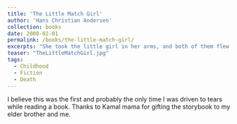 ```yaml
---
title: 'The Little Match Girl'
author: 'Hans Christian Andersen'
collection: books
date: 2008-02-01
permalink: /books/the-little-match-girl/
excerpts: "She took the little girl in her arms, and both of them flew in brightness and joy above the earth, very, very high, and up there was neither cold, nor hunger, nor fear—they were with God."
teaser: "TheLittleMatchGirl.jpg"
tags:
  - Childhood
  - Fiction
  - Death
---
```


I believe this was the first and probably the only time I was driven to tears while reading a book. Thanks to Kamal mama for gifting the storybook to my elder brother and me.